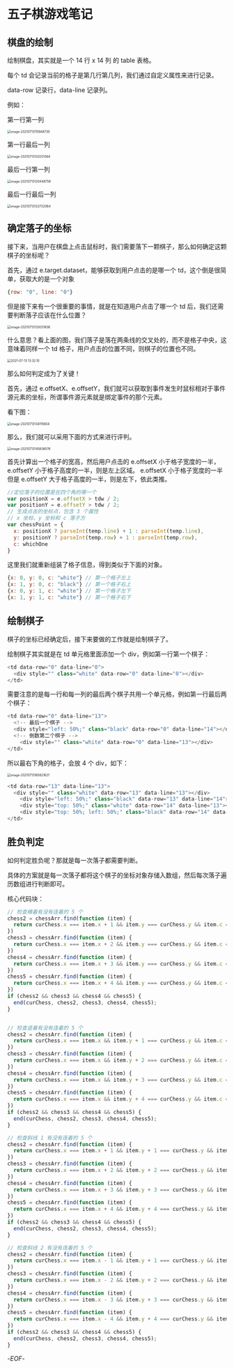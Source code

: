 # 五子棋游戏笔记



## 棋盘的绘制



绘制棋盘，其实就是一个 14 行 x 14 列 的 table 表格。

每个 td 会记录当前的格子是第几行第几列，我们通过自定义属性来进行记录。

data-row 记录行，data-line 记录列。



例如：

第一行第一列

<img src="https://xiejie-typora.oss-cn-chengdu.aliyuncs.com/2021-07-24-031717.png" alt="image-20210713115948735" style="zoom:50%;" />

第一行最后一列

<img src="https://xiejie-typora.oss-cn-chengdu.aliyuncs.com/2021-07-24-031803.png" alt="image-20210713120201364" style="zoom:50%;" />

最后一行第一列

<img src="https://xiejie-typora.oss-cn-chengdu.aliyuncs.com/2021-07-24-031836.png" alt="image-20210713120448759" style="zoom:50%;" />

最后一行最后一列

<img src="https://xiejie-typora.oss-cn-chengdu.aliyuncs.com/2021-07-24-031901.png" alt="image-20210713123732064" style="zoom:50%;" />



## 确定落子的坐标



接下来，当用户在棋盘上点击鼠标时，我们需要落下一颗棋子，那么如何确定这颗棋子的坐标呢？

首先，通过 e.target.dataset，能够获取到用户点击的是哪一个 td，这个倒是很简单，获取大的是一个对象

```js
{row: "0", line: "0"}
```

但是接下来有一个很重要的事情，就是在知道用户点击了哪一个 td 后，我们还需要判断落子应该在什么位置？

<img src="https://xiejie-typora.oss-cn-chengdu.aliyuncs.com/2021-07-24-031934.png" alt="image-20210713133031836" style="zoom:50%;" />

什么意思？看上面的图，我们落子是落在两条线的交叉处的，而不是格子中央，这意味着同样一个 td 格子，用户点击的位置不同，则棋子的位置也不同。

<img src="https://xiejie-typora.oss-cn-chengdu.aliyuncs.com/2021-07-24-032005.gif" alt="2021-07-13 13.32.10" style="zoom:50%;" />

那么如何判定成为了关键！



首先，通过 e.offsetX、e.offsetY，我们就可以获取到事件发生时鼠标相对于事件源元素的坐标，所谓事件源元素就是绑定事件的那个元素。

看下图：

<img src="https://xiejie-typora.oss-cn-chengdu.aliyuncs.com/2021-07-24-032048.png" alt="image-20210713134115604" style="zoom:50%;" />



那么，我们就可以采用下面的方式来进行评判。

<img src="https://xiejie-typora.oss-cn-chengdu.aliyuncs.com/2021-07-24-032112.png" alt="image-20210713145836576" style="zoom:50%;" />

首先计算出一个格子的宽高，然后用户点击的 e.offsetX 小于格子宽度的一半，e.offsetY 小于格子高度的一半，则是左上区域。 e.offsetX 小于格子宽度的一半但是 e.offsetY  大于格子高度的一半，则是左下，依此类推。

```js
//定位落子的位置是在四个角的哪一个
var positionX = e.offsetX > tdw / 2;
var positionY = e.offsetY > tdw / 2;
// 生成点击的坐标点，包含 3 个属性
// x 坐标、y 坐标和 c 落子方
var chessPoint = {
  x: positionX ? parseInt(temp.line) + 1 : parseInt(temp.line),
  y: positionY ? parseInt(temp.row) + 1 : parseInt(temp.row),
  c: whichOne
}
```

这里我们就重新组装了格子信息，得到类似于下面的对象。

```js
{x: 0, y: 0, c: "white"} // 第一个格子左上
{x: 1, y: 0, c: "black"} // 第一个格子右上
{x: 0, y: 1, c: "white"} // 第一个格子左下
{x: 1, y: 1, c: "white"} // 第一个格子右下
```



## 绘制棋子



棋子的坐标已经确定后，接下来要做的工作就是绘制棋子了。

绘制棋子其实就是在 td 单元格里面添加一个 div，例如第一行第一个棋子：

```js
<td data-row="0" data-line="0">
  <div style="" class="white" data-row="0" data-line="0"></div>
</td>
```

需要注意的是每一行和每一列的最后两个棋子共用一个单元格，例如第一行最后两个棋子：

```js
<td data-row="0" data-line="13">
  <!-- 最后一个棋子 -->
  <div style="left: 50%;" class="black" data-row="0" data-line="14"></div>
  <!-- 倒数第二个棋子 -->
	<div style="" class="white" data-row="0" data-line="13"></div>
</td>
```

所以最右下角的格子，会放 4 个 div，如下：

<img src="https://xiejie-typora.oss-cn-chengdu.aliyuncs.com/2021-07-24-032140.png" alt="image-20210713165821621" style="zoom:50%;" />

```js
<td data-row="13" data-line="13">
  <div style="" class="white" data-row="13" data-line="13"></div>
	<div style="left: 50%;" class="black" data-row="13" data-line="14"></div>
	<div style="top: 50%;" class="white" data-row="14" data-line="13"></div>
	<div style="top: 50%; left: 50%;" class="black" data-row="14" data-line="14"></div>
</td>
```



## 胜负判定



如何判定胜负呢？那就是每一次落子都需要判断。

具体的方案就是每一次落子都将这个棋子的坐标对象存储入数组，然后每次落子遍历数组进行判断即可。



核心代码块：

```js
// 检查横着有没有连着的 5 个
chess2 = chessArr.find(function (item) {
  return curChess.x === item.x + 1 && item.y === curChess.y && item.c === curChess.c;
})
chess3 = chessArr.find(function (item) {
  return curChess.x === item.x + 2 && item.y === curChess.y && item.c === curChess.c;
})
chess4 = chessArr.find(function (item) {
  return curChess.x === item.x + 3 && item.y === curChess.y && item.c === curChess.c;
})
chess5 = chessArr.find(function (item) {
  return curChess.x === item.x + 4 && item.y === curChess.y && item.c === curChess.c;
})
if (chess2 && chess3 && chess4 && chess5) {
  end(curChess, chess2, chess3, chess4, chess5);
}


// 检查竖着有没有连着的 5 个
chess2 = chessArr.find(function (item) {
  return curChess.x === item.x && item.y + 1 === curChess.y && item.c === curChess.c;
})
chess3 = chessArr.find(function (item) {
  return curChess.x === item.x && item.y + 2 === curChess.y && item.c === curChess.c;
})
chess4 = chessArr.find(function (item) {
  return curChess.x === item.x && item.y + 3 === curChess.y && item.c === curChess.c;
})
chess5 = chessArr.find(function (item) {
  return curChess.x === item.x && item.y + 4 === curChess.y && item.c === curChess.c;
})
if (chess2 && chess3 && chess4 && chess5) {
  end(curChess, chess2, chess3, chess4, chess5);
}

// 检查斜线 1 有没有连着的 5 个
chess2 = chessArr.find(function (item) {
  return curChess.x === item.x + 1 && item.y + 1 === curChess.y && item.c === curChess.c;
})
chess3 = chessArr.find(function (item) {
  return curChess.x === item.x + 2 && item.y + 2 === curChess.y && item.c === curChess.c;
})
chess4 = chessArr.find(function (item) {
  return curChess.x === item.x + 3 && item.y + 3 === curChess.y && item.c === curChess.c;
})
chess5 = chessArr.find(function (item) {
  return curChess.x === item.x + 4 && item.y + 4 === curChess.y && item.c === curChess.c;
})
if (chess2 && chess3 && chess4 && chess5) {
  end(curChess, chess2, chess3, chess4, chess5);
}

// 检查斜线 2 有没有连着的 5 个
chess2 = chessArr.find(function (item) {
  return curChess.x === item.x - 1 && item.y + 1 === curChess.y && item.c === curChess.c;
})
chess3 = chessArr.find(function (item) {
  return curChess.x === item.x - 2 && item.y + 2 === curChess.y && item.c === curChess.c;
})
chess4 = chessArr.find(function (item) {
  return curChess.x === item.x - 3 && item.y + 3 === curChess.y && item.c === curChess.c;
})
chess5 = chessArr.find(function (item) {
  return curChess.x === item.x - 4 && item.y + 4 === curChess.y && item.c === curChess.c;
})
if (chess2 && chess3 && chess4 && chess5) {
  end(curChess, chess2, chess3, chess4, chess5);
}
```



-*EOF*-

